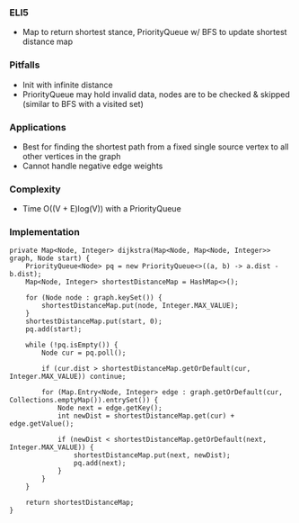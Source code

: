 ### ELI5
- Map to return shortest stance, PriorityQueue w/ BFS to update shortest distance map

### Pitfalls
- Init with infinite distance
- PriorityQueue may hold invalid data, nodes are to be checked & skipped (similar to BFS with a visited set) 

### Applications
- Best for finding the shortest path from a fixed single source vertex to all other vertices in the graph
- Cannot handle negative edge weights

### Complexity
- Time O((V + E)log(V)) with a PriorityQueue

### Implementation
```
private Map<Node, Integer> dijkstra(Map<Node, Map<Node, Integer>> graph, Node start) {
    PriorityQueue<Node> pq = new PriorityQueue<>((a, b) -> a.dist - b.dist);
    Map<Node, Integer> shortestDistanceMap = HashMap<>();

    for (Node node : graph.keySet()) {
        shortestDistanceMap.put(node, Integer.MAX_VALUE);
    }
    shortestDistanceMap.put(start, 0);
    pq.add(start);

    while (!pq.isEmpty()) {
        Node cur = pq.poll();

        if (cur.dist > shortestDistanceMap.getOrDefault(cur, Integer.MAX_VALUE)) continue;

        for (Map.Entry<Node, Integer> edge : graph.getOrDefault(cur, Collections.emptyMap()).entrySet()) {
            Node next = edge.getKey();
            int newDist = shortestDistanceMap.get(cur) + edge.getValue();

            if (newDist < shortestDistanceMap.getOrDefault(next, Integer.MAX_VALUE)) {
                shortestDistanceMap.put(next, newDist);
                pq.add(next);
            }
        }
    }

    return shortestDistanceMap;
}
```